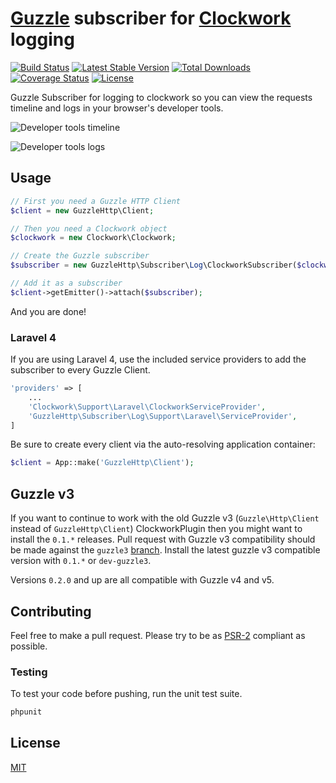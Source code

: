 # [Guzzle](http://docs.guzzlephp.org/en/latest/) subscriber for [Clockwork](https://github.com/itsgoingd/clockwork) logging
[![Build Status](http://img.shields.io/travis/hannesvdvreken/guzzle-clockwork.svg?style=flat-square)](https://travis-ci.org/hannesvdvreken/guzzle-clockwork)
[![Latest Stable Version](http://img.shields.io/packagist/v/hannesvdvreken/guzzle-clockwork.svg?style=flat-square)](https://packagist.org/packages/hannesvdvreken/guzzle-clockwork)
[![Total Downloads](http://img.shields.io/packagist/dt/hannesvdvreken/guzzle-clockwork.svg?style=flat-square)](https://packagist.org/packages/hannesvdvreken/guzzle-clockwork)
[![Coverage Status](https://img.shields.io/coveralls/hannesvdvreken/guzzle-clockwork.svg?style=flat-square)](https://coveralls.io/r/hannesvdvreken/guzzle-clockwork?branch=master)
[![License](http://img.shields.io/packagist/l/hannesvdvreken/guzzle-clockwork.svg?style=flat-square)](#license)

Guzzle Subscriber for logging to clockwork so you can view the requests timeline and logs in your browser's developer tools.

![Developer tools timeline](https://dl.dropboxusercontent.com/s/2okdxq30qr1n8os/timeline.png?dl=1&token_hash=AAH3BzQL-ks_lotJBZ-6iZ9i1OYaX8T9pEbA0vY_KWqp2g "Developer tools timeline")

![Developer tools logs](https://dl.dropboxusercontent.com/s/ca1gydqgar1twq6/log.png?dl=1&token_hash=AAEwY0bcesfhdG_da1_sTkyQ__GlZ9BQl6FRXZgzXJky_A "Developer tools logs")

## Usage

```php
// First you need a Guzzle HTTP Client
$client = new GuzzleHttp\Client;

// Then you need a Clockwork object
$clockwork = new Clockwork\Clockwork;

// Create the Guzzle subscriber
$subscriber = new GuzzleHttp\Subscriber\Log\ClockworkSubscriber($clockwork);

// Add it as a subscriber
$client->getEmitter()->attach($subscriber);
```

And you are done!

### Laravel 4

If you are using Laravel 4, use the included service providers to add
the subscriber to every Guzzle Client.

```php
'providers' => [
    ...
    'Clockwork\Support\Laravel\ClockworkServiceProvider',
    'GuzzleHttp\Subscriber\Log\Support\Laravel\ServiceProvider',  
]
```

Be sure to create every client via the auto-resolving application container:

```php
$client = App::make('GuzzleHttp\Client');
```

## Guzzle v3

If you want to continue to work with the old Guzzle v3 (`Guzzle\Http\Client` instead of `GuzzleHttp\Client`) ClockworkPlugin
then you might want to install the `0.1.*` releases. Pull request with Guzzle v3 compatibility should be made against the `guzzle3` [branch](https://github.com/hannesvdvreken/guzzle-clockwork/tree/guzzle3). Install the latest guzzle v3 compatible version with `0.1.*` or `dev-guzzle3`.

Versions `0.2.0` and up are all compatible with Guzzle v4 and v5.

## Contributing
Feel free to make a pull request. Please try to be as
[PSR-2](https://github.com/php-fig/fig-standards/blob/master/accepted/PSR-2-coding-style-guide.md)
compliant as possible.

### Testing

To test your code before pushing, run the unit test suite.

```bash
phpunit
```

## License

[MIT](license)
